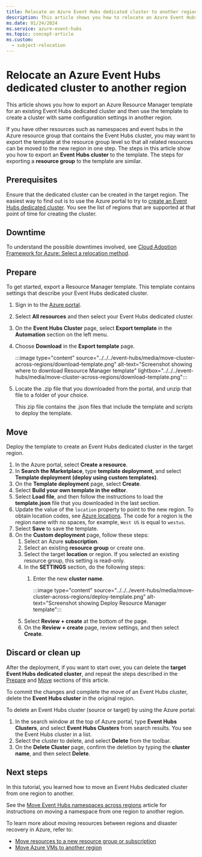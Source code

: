 ```yaml
---
title: Relocate an Azure Event Hubs dedicated cluster to another region
description: This article shows you how to relocate an Azure Event Hubs dedicated cluster to another region. 
ms.date: 01/24/2024
ms.service: azure-event-hubs
ms.topic: concept-article
ms.custom:
  - subject-relocation
---
```



# Relocate an Azure Event Hubs dedicated cluster to another region

This article shows you how to export an Azure Resource Manager template for an existing Event Hubs dedicated cluster and then use the template to create a cluster with same configuration settings in another region.

If you have other resources such as namespaces and event hubs in the Azure resource group that contains the Event Hubs cluster, you may want to export the template at the resource group level so that all related resources can be moved to the new region in one step. The steps in this article show you how to export an **Event Hubs cluster** to the template. The steps for exporting a **resource group** to the template are similar.

## Prerequisites

Ensure that the dedicated cluster can be created in the target region. The easiest way to find out is to use the Azure portal to try to [create an Event Hubs dedicated cluster](../../../event-hubs/event-hubs-dedicated-cluster-create-portal.md). You see the list of regions that are supported at that point of time for creating the cluster.

## Downtime

To understand the possible downtimes involved, see [Cloud Adoption Framework for Azure: Select a relocation method](/azure/cloud-adoption-framework/relocate/select#select-a-relocation-method).

## Prepare

To get started, export a Resource Manager template. This template contains settings that describe your Event Hubs dedicated cluster.

1. Sign in to the [Azure portal](https://portal.azure.com).
1. Select **All resources** and then select your Event Hubs dedicated cluster.
1. On the **Event Hubs Cluster** page, select **Export template** in the **Automation** section on the left menu.
1. Choose **Download** in the **Export template** page.

    :::image type="content" source="../../../event-hubs/media/move-cluster-across-regions/download-template.png" alt-text="Screenshot showing where to download Resource Manager template" lightbox="../../../event-hubs/media/move-cluster-across-regions/download-template.png":::
1. Locate the .zip file that you downloaded from the portal, and unzip that file to a folder of your choice.

   This zip file contains the .json files that include the template and scripts to deploy the template.

## Move

Deploy the template to create an Event Hubs dedicated cluster in the target region.

1. In the Azure portal, select **Create a resource**.
1. In **Search the Marketplace**, type **template deployment**, and select **Template deployment (deploy using custom templates)**.
1. On the **Template deployment** page, select **Create**.
1. Select **Build your own template in the editor**.
1. Select **Load file**, and then follow the instructions to load the **template.json** file that you downloaded in the last section.
1. Update the value of the `location` property to point to the new region. To obtain location codes, see [Azure locations](https://azure.microsoft.com/global-infrastructure/locations/). The code for a region is the region name with no spaces, for example, `West US` is equal to `westus`.
1. Select **Save** to save the template.
1. On the **Custom deployment** page, follow these steps:
    1. Select an Azure **subscription**.
    1. Select an existing **resource group** or create one.
    1. Select the target **location** or region. If you selected an existing resource group, this setting is read-only.
    1. In the **SETTINGS** section, do the following steps:
        1. Enter the new **cluster name**.

            :::image type="content" source="../../../event-hubs/media/move-cluster-across-regions/deploy-template.png" alt-text="Screenshot showing Deploy Resource Manager template":::
    1. Select **Review + create** at the bottom of the page.
    1. On the **Review + create** page, review settings, and then select **Create**.  

## Discard or clean up

After the deployment, if you want to start over, you can delete the **target Event Hubs dedicated cluster**, and repeat the steps described in the [Prepare](#prepare) and [Move](#move) sections of this article.

To commit the changes and complete the move of an Event Hubs cluster, delete the **Event Hubs cluster** in the original region.

To delete an Event Hubs cluster (source or target) by using the Azure portal:

1. In the search window at the top of Azure portal, type **Event Hubs Clusters**, and select **Event Hubs Clusters** from search results. You see the Event Hubs cluster in a list.
2. Select the cluster to delete, and select **Delete** from the toolbar.
3. On the **Delete Cluster** page, confirm the deletion by typing the **cluster name**, and then select **Delete**.

## Next steps

In this tutorial, you learned how to move an Event Hubs dedicated cluster from one region to another.

See the [Move Event Hubs namespaces across regions](relocation-event-hub.md) article for instructions on moving a namespace from one region to another region.

To learn more about moving resources between regions and disaster recovery in Azure, refer to:

- [Move resources to a new resource group or subscription](../move-resource-group-and-subscription.md)
- [Move Azure VMs to another region](../../../site-recovery/azure-to-azure-tutorial-migrate.md)
